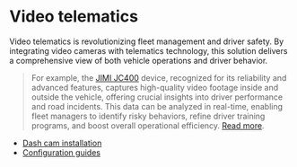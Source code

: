 # Video telematics

Video telematics is revolutionizing fleet management and driver safety. By integrating video cameras with telematics technology, this solution delivers a comprehensive view of both vehicle operations and driver behavior.

> For example, the [JIMI JC400](https://www.navixy.com/devices/jimi-iot-concox/jimi-jc400/) device, recognized for its reliability and advanced features, captures high-quality video footage inside and outside the vehicle, offering crucial insights into driver performance and road incidents. This data can be analyzed in real-time, enabling fleet managers to identify risky behaviors, refine driver training programs, and boost overall operational efficiency. [Read more](https://www.navixy.com/blog/video-telematics-with-navixy-and-jc400/).

* [Dash cam installation](dash-cam-installation.md)
* [Configuration guides](configuration-guides/)
